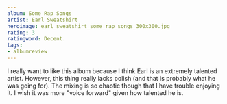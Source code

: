 ```yaml
---
album: Some Rap Songs
artist: Earl Sweatshirt
heroimage: earl_sweatshirt_some_rap_songs_300x300.jpg
rating: 3
ratingword: Decent.
tags:
- albumreview
---
```

I really want to like this album because I think Earl is an extremely talented
artist. However, this thing really lacks polish (and that is probably what he
was going for). The mixing is so chaotic though that I have trouble enjoying it.
I wish it was more "voice forward" given how talented he is.
